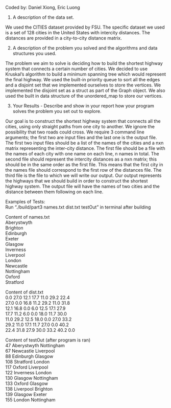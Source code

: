 Coded by: Daniel Xiong, Eric Luong

1. A description of the data set.

We used the CITIES dataset provided by FSU. The specific dataset we used is a set of 128 cities
in the United States with intercity distances. The distances are provided in a city-to-city distance
matrix.

2. A description of the problem you solved and the algorithms and data structures
you used. 

The problem we aim to solve is deciding how to build the shortest highway system that connects
a certain number of cities. We decided to use Kruskal’s algorithm to build a minimum spanning
tree which would represent the final highway. We used the built-in priority queue to sort all the
edges and a disjoint set that we implemented ourselves to store the vertices. We implemented the
disjoint set as a struct as part of the Graph object. We also used the built in data structure of the
unordered_map to store our vertices.

3. Your Results - Describe and show in your report how your program solves the
problem you set out to explore. 

Our goal is to construct the shortest highway system that connects all the cities, using only
straight paths from one city to another. We ignore the possibility that two roads could cross. We
require 3 command line arguments; the first two are input files and the last one is the output file.
The first two input files should be a list of the names of the cities and a nxn matrix representing
the inter-city distance. The first file should be a file with the names of each city with one name
on each line, n names in total. The second file should represent the intercity distances as a nxn matrix; 
this should be in the same order as the first file. This means that the first city in the names file should
correspond to the first row of the distances file. The third file is the file to which we will write
our output. Our output represents the highways that we should build in order to construct the
shortest highway system. The output file will have the names of two cities and the distance
between them following on each line.

Examples of Tests:  
Run “./build/part3 names.txt dist.txt testOut” in terminal after building  

Content of names.txt  
Aberystwyth  
Brighton  
Edinburgh  
Exeter  
Glasgow  
Inverness  
Liverpool  
London  
Newcastle  
Nottingham  
Oxford  
Stratford  

Content of dist.txt  
 0.0 27.0 12.1 17.7 11.0 29.2 22.4  
 27.0 0.0 16.8 11.2 29.2 11.0 31.8  
 12.1 16.8 0.0 6.0 12.5 17.1 27.9  
 17.7 11.2 6.0 0.0 18.0 11.7 30.0  
 11.0 29.2 12.5 18.0 0.0 27.0 33.2  
 29.2 11.0 17.1 11.7 27.0 0.0 40.2  
 22.4 31.8 27.9 30.0 33.2 40.2 0.0  
 
Content of testOut (after program is ran)  
47 Aberystwyth Nottingham  
67 Newcastle Liverpool  
88 Edinburgh Glasgow  
108 Stratford London  
117 Oxford Liverpool  
122 Inverness London  
130 Glasgow Nottingham  
133 Oxford Glasgow  
138 Liverpool Brighton  
139 Glasgow Exeter  
155 London Nottingham  
